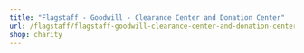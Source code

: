 ```yaml
---
title: "Flagstaff - Goodwill - Clearance Center and Donation Center"
url: /flagstaff/flagstaff-goodwill-clearance-center-and-donation-center/
shop: charity
---
```

